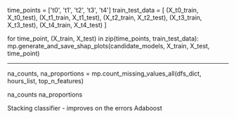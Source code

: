 
time_points = ['t0', 't1', 't2', 't3', 't4']
train_test_data = [
    (X_t0_train, X_t0_test),
    (X_t1_train, X_t1_test),
    (X_t2_train, X_t2_test),
    (X_t3_train, X_t3_test),
    (X_t4_train, X_t4_test)
]

for time_point, (X_train, X_test) in zip(time_points, train_test_data):
    mp.generate_and_save_shap_plots(candidate_models, X_train, X_test, time_point)

_____

na_counts, na_proportions = mp.count_missing_values_all(dfs_dict, hours_list, top_n_features)

na_counts
na_proportions



Stacking classifier - improves on the errors
Adaboost 